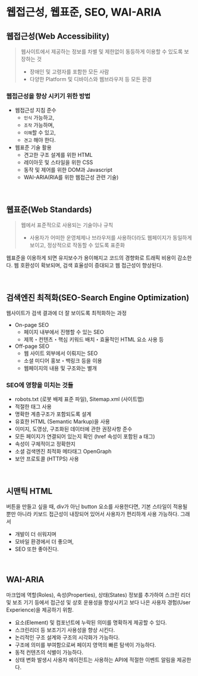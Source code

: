 # 웹접근성, 웹표준, SEO, WAI-ARIA

## 웹접근성(Web Accessibility)

> 웹사이트에서 제공하는 정보를 차별 및 제한없이 동등하게 이용할 수 있도록 보장하는 것
>
> - 장애인 및 고령자를 포함한 모든 사람
> - 다양한 Platform 및 디바이스와 웹브라우저 등 모든 환경

### 웹접근성을 향상 시키기 위한 방법

- 웹접근성 지침 준수
  - `인식` 가능하고,
  - `조작` 가능하며,
  - `이해`할 수 있고,
  - `견고` 해야 한다.
- 웹표준 기술 활용
  - 견고한 구조 설계를 위한 HTML
  - 레이아웃 및 스타일을 위한 CSS
  - 동작 및 제어를 위한 DOM과 Javascript
  - WAI-ARIA(RIA를 위한 웹접근성 관련 기술)

<br/>

## 웹표준(Web Standards)

> 웹에서 표준적으로 사용되는 기술이나 규칙
>
> - 사용자가 어떠한 운영체제나 브라우저를 사용하더라도 웹페이지가 동일하게 보이고, 정상적으로 작동할 수 있도록 표준화

웹표준을 이용하게 되면 유지보수가 용이해지고 코드의 경향화로 트래픽 비용이 감소한다. 웹 호환성이 확보되며, 검색 효율성이 증대되고 웹 접근성이 향상된다.

<br/>

## 검색엔진 최적화(SEO-Search Engine Optimization)

웹사이트가 검색 결과에 더 잘 보이도록 최적화하는 과정

- On-page SEO
  - 페이지 내부에서 진행할 수 있는 SEO
  - 제목・컨텐츠・핵심 키워드 배치・효율적인 HTML 요소 사용 등
- Off-page SEO
  - 웹 사이트 외부에서 이뤄지는 SEO
  - 소셜 미디어 홍보・백링크 등을 이용
  - 웹페이지의 내용 및 구조와는 별개

### SEO에 영향을 미치는 것들

- robots.txt (로봇 배제 표준 파일), Sitemap.xml (사이트맵)
- 적절한 태그 사용
- 명확한 계층구조가 포함되도록 설계
- 유효한 HTML (Semantic Markup)을 사용
- 이미지, 도영상, 구조화된 데이터에 관한 권장사항 준수
- 모든 페이지가 연결되어 있는지 확인 (href 속성이 포함된 a 태그)
- <alt> 속성이 구체적이고 정확한지
- 소셜 검색엔진 최적화 메타태그 OpenGraph
- 보안 프로토콜 (HTTPS) 사용

<br/>

## 시맨틱 HTML

버튼을 만들고 싶을 때, div가 아닌 button 요소를 사용한다면, 기본 스타일이 적용될 뿐만 아니라 키보드 접근성이 내장되어 있어서 사용자가 편리하게 사용 가능하다. 그래서

- 개발이 더 쉬워지며
- 모바일 환경에서 더 좋으며,
- SEO 또한 좋아진다.

<br/>

## WAI-ARIA

마크업에 역할(Roles), 속성(Properties), 상태(States) 정보를 추가하여 스크린 리더 및 보조 기기 등에서 접근성 및 상호 운용성을 향상시키고 보다 나은 사용자 경험(User Experience)을 제공하기 위함.

- 요소(Element) 및 컴포넌트에 누락된 의미를 명확하게 제공할 수 있다.
- 스크린리더 등 보조기기 사용성을 향상 시킨다.
- 논리적인 구조 설계와 구조의 시각화가 가능하다.
- 구조에 의미를 부여함으로써 페이지 영역의 빠른 탐색이 가능하다.
- 동적 컨텐츠의 식별이 가능하다.
- 상태 변화 발생시 사용자 에이전트는 사용하는 API에 적절한 이벤트 알림을 제공한다.

